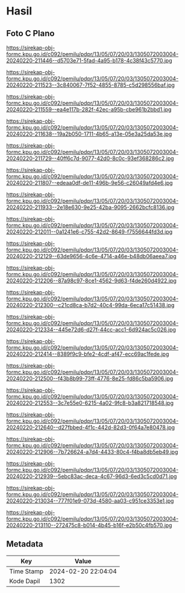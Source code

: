 # Hasil

## Foto C Plano

https://sirekap-obj-formc.kpu.go.id/c092/pemilu/pdpr/13/05/07/20/03/1305072003004-20240220-211446--d5703e71-5fad-4a95-b178-4c38f43c5770.jpg

https://sirekap-obj-formc.kpu.go.id/c092/pemilu/pdpr/13/05/07/20/03/1305072003004-20240220-211523--3c840067-7f52-4855-8785-c5d298556baf.jpg

https://sirekap-obj-formc.kpu.go.id/c092/pemilu/pdpr/13/05/07/20/03/1305072003004-20240220-211559--ea4e117b-282f-42ec-a95b-cbe961b2bbd1.jpg

https://sirekap-obj-formc.kpu.go.id/c092/pemilu/pdpr/13/05/07/20/03/1305072003004-20240220-211638--19a2b050-1711-4b65-a13e-05e3a25da53e.jpg

https://sirekap-obj-formc.kpu.go.id/c092/pemilu/pdpr/13/05/07/20/03/1305072003004-20240220-211729--40ff6c7d-9077-42d0-8c0c-93ef368286c2.jpg

https://sirekap-obj-formc.kpu.go.id/c092/pemilu/pdpr/13/05/07/20/03/1305072003004-20240220-211807--edeaa0df-de11-496b-9e56-c26049afd4e6.jpg

https://sirekap-obj-formc.kpu.go.id/c092/pemilu/pdpr/13/05/07/20/03/1305072003004-20240220-211933--2e18e630-9e25-42ba-9095-2662bcfc8136.jpg

https://sirekap-obj-formc.kpu.go.id/c092/pemilu/pdpr/13/05/07/20/03/1305072003004-20240220-212011--0a1241e6-c755-42d2-8649-f7556644fd3d.jpg

https://sirekap-obj-formc.kpu.go.id/c092/pemilu/pdpr/13/05/07/20/03/1305072003004-20240220-212129--63de9656-4c6e-4714-a46e-b48db06aeea7.jpg

https://sirekap-obj-formc.kpu.go.id/c092/pemilu/pdpr/13/05/07/20/03/1305072003004-20240220-212206--87a98c97-8ce1-4562-9d63-f4de260d4922.jpg

https://sirekap-obj-formc.kpu.go.id/c092/pemilu/pdpr/13/05/07/20/03/1305072003004-20240220-212300--c21cd8ca-b7d2-40c4-99da-6eca17c51438.jpg

https://sirekap-obj-formc.kpu.go.id/c092/pemilu/pdpr/13/05/07/20/03/1305072003004-20240220-212334--445e72d6-d27f-44cc-acc1-6d924ac5c026.jpg

https://sirekap-obj-formc.kpu.go.id/c092/pemilu/pdpr/13/05/07/20/03/1305072003004-20240220-212414--8389f9c9-bfe2-4cdf-af47-ecc69ac1fede.jpg

https://sirekap-obj-formc.kpu.go.id/c092/pemilu/pdpr/13/05/07/20/03/1305072003004-20240220-212500--f43b8b99-73ff-4776-8e25-fd86c5ba5906.jpg

https://sirekap-obj-formc.kpu.go.id/c092/pemilu/pdpr/13/05/07/20/03/1305072003004-20240220-212553--3c7e55e0-6215-4a02-9fc8-b3a821718548.jpg

https://sirekap-obj-formc.kpu.go.id/c092/pemilu/pdpr/13/05/07/20/03/1305072003004-20240220-212640--d27fbbed-4f1c-442d-82d3-0f64a7e80478.jpg

https://sirekap-obj-formc.kpu.go.id/c092/pemilu/pdpr/13/05/07/20/03/1305072003004-20240220-212906--7b726624-a7d4-4433-80c4-f4ba8db5eb49.jpg

https://sirekap-obj-formc.kpu.go.id/c092/pemilu/pdpr/13/05/07/20/03/1305072003004-20240220-212939--5ebc83ac-deca-4c67-96d3-6ed3c5cd0d71.jpg

https://sirekap-obj-formc.kpu.go.id/c092/pemilu/pdpr/13/05/07/20/03/1305072003004-20240220-213034--777f01e9-073d-4580-aa03-c951ce3353e1.jpg

https://sirekap-obj-formc.kpu.go.id/c092/pemilu/pdpr/13/05/07/20/03/1305072003004-20240220-213110--272475c8-b014-4b45-b16f-e2b50c4fb570.jpg


## Metadata

| Key        | Value               |
| ---------- | ------------------- |
| Time Stamp | 2024-02-20 22:04:04 |
| Kode Dapil | 1302                |



